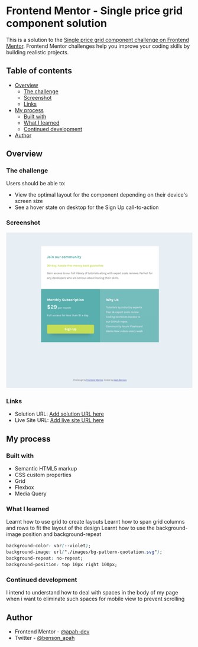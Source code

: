 # Frontend Mentor - Single price grid component solution

This is a solution to the [Single price grid component challenge on Frontend Mentor](https://www.frontendmentor.io/challenges/single-price-grid-component-5ce41129d0ff452fec5abbbc). Frontend Mentor challenges help you improve your coding skills by building realistic projects.

## Table of contents

- [Overview](#overview)
  - [The challenge](#the-challenge)
  - [Screenshot](#screenshot)
  - [Links](#links)
- [My process](#my-process)
  - [Built with](#built-with)
  - [What I learned](#what-i-learned)
  - [Continued development](#continued-development)
- [Author](#author)

## Overview

### The challenge

Users should be able to:

- View the optimal layout for the component depending on their device's screen size
- See a hover state on desktop for the Sign Up call-to-action

### Screenshot

![](./screenshot.png)

### Links

- Solution URL: [Add solution URL here](https://github.com/apah-dev/single-price-grid-component-master.git)
- Live Site URL: [Add live site URL here](https://apah-dev.github.io/single-price-grid-component-master/)

## My process

### Built with

- Semantic HTML5 markup
- CSS custom properties
- Grid
- Flexbox
- Media Query

### What I learned

Learnt how to use grid to create layouts
Learnt how to span grid columns and rows to fit the layout of the design
Learnt how to use the background-image position and background-repeat

```css
background-color: var(--violet);
background-image: url("./images/bg-pattern-quotation.svg");
background-repeat: no-repeat;
background-position: top 10px right 100px;
```

### Continued development

I intend to understand how to deal with spaces in the body of my page when i want to eliminate such spaces for mobile view to prevent scrolling

## Author

- Frontend Mentor - [@apah-dev](https://www.frontendmentor.io/profile/apah-dev)
- Twitter - [@benson_apah](https://www.twitter.com/benson_apah)
